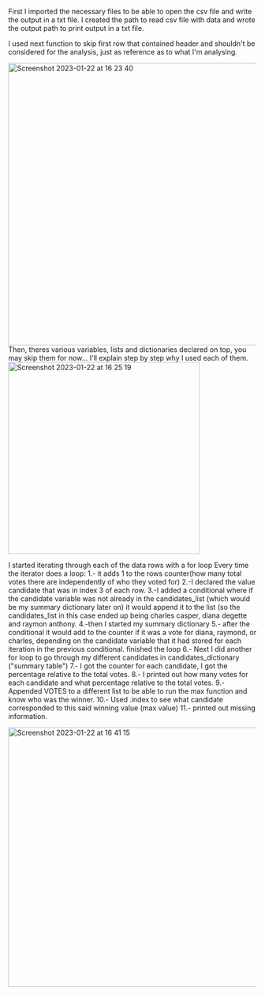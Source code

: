 First I imported the necessary files to be able to open the csv file and write the output in a txt file.
I created the path to read csv file with data and wrote the output path to print output in a txt file. 

I used next function to skip first row that contained header and shouldn't be considered for the analysis, just as reference as to what I'm analysing.

<img width="571" alt="Screenshot 2023-01-22 at 16 23 40" src="https://user-images.githubusercontent.com/64171430/213943559-8e857a84-3660-4e7a-afdc-d5bb893b233a.png">
Then, theres various variables, lists and dictionaries declared on top, you may skip them for now... I'll explain step by step why I used each of them.
<img width="388" alt="Screenshot 2023-01-22 at 16 25 19" src="https://user-images.githubusercontent.com/64171430/213943637-dd873d59-32d0-4a7c-968c-617296f5849d.png">

I started iterating through each of the data rows with a for loop
Every time the iterator does a loop:
  1.- it adds 1 to the rows counter(how many total votes there are independently of who they voted for)
  2.-I declared the value candidate that was in index 3 of each row.
  3.-I added a conditional where if the candidate variable was not already in the candidates_list (which would be my summary dictionary later on) it would append it to the list (so the candidates_list in this case ended up being charles casper, diana degette and raymon anthony.
  4.-then I started my summary dictionary 
  5.- after the conditional it would add to the counter if it was a vote for diana, raymond, or charles, depending on the candidate variable that it had stored for each iteration in the previous conditional. finished the loop
  6.- Next I did another for loop to go through my different candidates in candidates_dictionary ("summary table")
  7.-  I got the counter for each candidate, I got the percentage relative to the total votes.
  8.- I printed out how many votes for each candidate and what percentage relative to the total votes.
  9.-Appended VOTES to a different list to be able to run the max function and know who was the winner.
  10.- Used .index to see what candidate corresponded to this said winning value (max value)
  11.- printed out missing information. 

  <img width="525" alt="Screenshot 2023-01-22 at 16 41 15" src="https://user-images.githubusercontent.com/64171430/213944224-90b28b43-5c13-49d6-9c80-ba0c9dea50e5.png">
